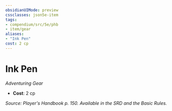 ```yaml
---
obsidianUIMode: preview
cssclasses: json5e-item
tags:
- compendium/src/5e/phb
- item/gear
aliases: 
- "Ink Pen"
cost: 2 cp
---
```

# Ink Pen
*Adventuring Gear*  

- **Cost**: 2 cp

*Source: Player's Handbook p. 150. Available in the SRD and the Basic Rules.*